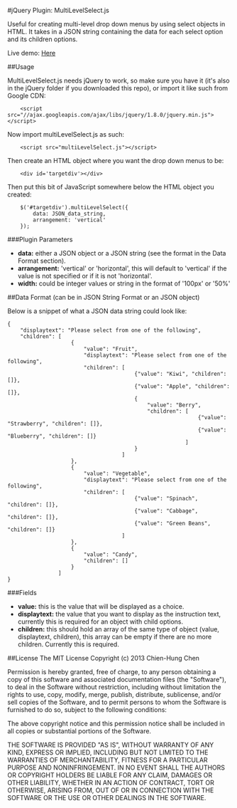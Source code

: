 #jQuery Plugin: MultiLevelSelect.js

Useful for creating multi-level drop down menus by using select objects in HTML. It takes in a JSON string containing the data for each select option and its children options.

Live demo: <a href="http://www.chienhungchen.com/portfolio/MultiLevelSelect.js/">Here</a>

##Usage

MultiLevelSelect.js needs jQuery to work, so make sure you have it (it's also in the jQuery folder if you downloaded this repo), or import it like such from Google CDN:

~~~
	<script src="//ajax.googleapis.com/ajax/libs/jquery/1.8.0/jquery.min.js"></script>
~~~

Now import multiLevelSelect.js as such:

~~~
	<script src="multiLevelSelect.js"></script>
~~~

Then create an HTML object where you want the drop down menus to be:

~~~
	<div id='targetdiv'></div>
~~~

Then put this bit of JavaScript somewhere below the HTML object you created:

~~~
	$('#targetdiv').multiLevelSelect({
		data: JSON_data_string,
		arrangement: 'vertical'
	});
~~~

###Plugin Parameters
- **data:** either a JSON object or a JSON string (see the format in the Data Format section).
- **arrangement:** 'vertical' or 'horizontal', this will default to 'vertical' if the value is not specified or if it is not 'horizontal'.
- **width:** could be integer values or string in the format of '100px' or '50%'

##Data Format (can be in JSON String Format or an JSON object)

Below is a snippet of what a JSON data string could look like:

~~~
{
	"displaytext": "Please select from one of the following",
	"children": [
       				{
						"value": "Fruit",
						"displaytext": "Please select from one of the following",
				 		"children": [
										{"value": "Kiwi", "children": []},
										{"value": "Apple", "children": []},
										{
											"value": "Berry",
											"children": [
															{"value": "Strawberry", "children": []},
															{"value": "Blueberry", "children": []}
														]
										}
						     		]
					},
					{
						"value": "Vegetable",
						"displaytext": "Please select from one of the following",
						"children": [
										{"value": "Spinach", "children": []},
										{"value": "Cabbage", "children": []},
										{"value": "Green Beans", "children": []}
									]
					},
					{
						"value": "Candy",
						"children": []
					}
    	  	  	]
}
~~~

###Fields
- **value:** this is the value that will be displayed as a choice.
- **displaytext:** the value that you want to display as the instruction text, currently this is required for an object with child options.
- **children:** this should hold an array of the same type of object (value, displaytext, children), this array can be empty if there are no more children. Currently this is required.

##License
The MIT License
Copyright (c) 2013 Chien-Hung Chen

Permission is hereby granted, free of charge, to any person obtaining a copy of this software and associated documentation files (the "Software"), to deal in the Software without restriction, including without limitation the rights to use, copy, modify, merge, publish, distribute, sublicense, and/or sell copies of the Software, and to permit persons to whom the Software is furnished to do so, subject to the following conditions:

The above copyright notice and this permission notice shall be included in all copies or substantial portions of the Software.

THE SOFTWARE IS PROVIDED "AS IS", WITHOUT WARRANTY OF ANY KIND, EXPRESS OR IMPLIED, INCLUDING BUT NOT LIMITED TO THE WARRANTIES OF MERCHANTABILITY, FITNESS FOR A PARTICULAR PURPOSE AND NONINFRINGEMENT. IN NO EVENT SHALL THE AUTHORS OR COPYRIGHT HOLDERS BE LIABLE FOR ANY CLAIM, DAMAGES OR OTHER LIABILITY, WHETHER IN AN ACTION OF CONTRACT, TORT OR OTHERWISE, ARISING FROM, OUT OF OR IN CONNECTION WITH THE SOFTWARE OR THE USE OR OTHER DEALINGS IN THE SOFTWARE.
